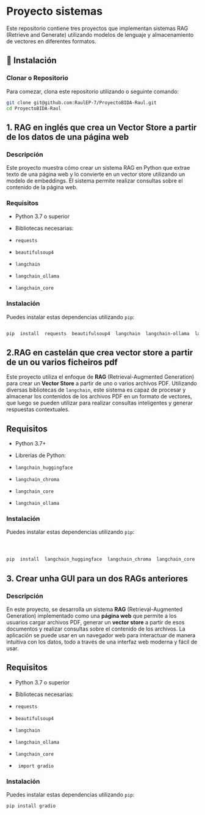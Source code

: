 # Proyecto sistemas

Este repositorio contiene tres proyectos que implementan sistemas RAG (Retrieve and Generate) utilizando modelos de lenguaje y almacenamiento de vectores en diferentes formatos.
## 🔧 Instalación

### Clonar o Repositorio

Para comezar, clona este repositorio utilizando o seguinte comando:
```bash
git clone git@github.com:RaulEP-7/ProyectoBIDA-Raul.git
cd ProyectoBIDA-Raul
```

## 1. RAG en inglés que crea un Vector Store a partir de los datos de una página web


### Descripción
Este proyecto muestra cómo crear un sistema RAG en Python que extrae texto de una página web y lo convierte en un vector store utilizando un modelo de embeddings. El sistema permite realizar consultas sobre el contenido de la página web.

  

### Requisitos

  

- Python 3.7 o superior

- Bibliotecas necesarias:

-  `requests`

-  `beautifulsoup4`

-  `langchain`

-  `langchain_ollama`

-  `langchain_core`

  

### Instalación

Puedes instalar estas dependencias utilizando `pip`:

```bash

pip  install  requests  beautifulsoup4  langchain  langchain-ollama  langchain-core`

```

## 2.RAG en castelán que crea vector store a partir de un ou varios ficheiros pdf

  

Este proyecto utiliza el enfoque de **RAG** (Retrieval-Augmented Generation) para crear un **Vector Store** a partir de uno o varios archivos PDF. Utilizando diversas bibliotecas de `langchain`, este sistema es capaz de procesar y almacenar los contenidos de los archivos PDF en un formato de vectores, que luego se pueden utilizar para realizar consultas inteligentes y generar respuestas contextuales.

  

## Requisitos

  

- Python 3.7+

- Librerías de Python:

-  `langchain_huggingface`

-  `langchain_chroma`

-  `langchain_core`

-  `langchain_ollama`

  

### Instalación

Puedes instalar estas dependencias utilizando `pip`:

  

```bash



pip  install  langchain_huggingface  langchain_chroma  langchain_core  langchain_ollama`

```
## 3. Crear unha GUI para un dos RAGs anteriores

### Descripción
En este proyecto, se desarrolla un sistema **RAG** (Retrieval-Augmented Generation) implementado como una **página web** que permite a los usuarios cargar archivos PDF, generar un **vector store** a partir de esos documentos y realizar consultas sobre el contenido de los archivos. La aplicación se puede usar en un navegador web para interactuar de manera intuitiva con los datos, todo a través de una interfaz web moderna y fácil de usar.

## Requisitos
- Python 3.7 o superior

- Bibliotecas necesarias:

-  `requests`

-  `beautifulsoup4`

-  `langchain`

-  `langchain_ollama`

-  `langchain_core`

- ` import gradio`

### Instalación
Puedes instalar estas dependencias utilizando `pip`:
```bash
pip install gradio
```